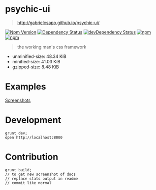 # psychic-ui

> http://gabrielcsapo.github.io/psychic-ui/

[![Npm Version](https://img.shields.io/npm/v/psychic-ui.svg)](https://www.npmjs.com/package/psychic-ui)
[![Dependency Status](https://david-dm.org/gabrielcsapo/psychic-ui.svg)](https://david-dm.org/gabrielcsapo/psychic-ui)
[![devDependency Status](https://david-dm.org/gabrielcsapo/psychic-ui/dev-status.svg)](https://david-dm.org/gabrielcsapo/psychic-ui#info=devDependencies)
[![npm](https://img.shields.io/npm/dt/psychic-ui.svg?maxAge=2592000)]()
[![npm](https://img.shields.io/npm/dm/psychic-ui.svg?maxAge=2592000)]()


> the working man's css framework
- unminified-size: 48.34 KiB
- minified-size: 41.03 KiB
- gzipped-size: 8.48 KiB

####

# Examples

[Screenshots](/screenshots)

# Development

```
grunt dev;
open http://localhost:8000
```

# Contribution

```
grunt build;
// to get new screenshot of docs
// replace stats output in readme
// commit like normal
```
